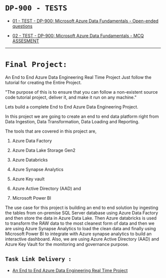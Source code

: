 # ```DP-900 - TESTS```
* [01 - TEST - DP-900: Microsoft Azure Data Fundamentals - Open-ended questions](https://docs.google.com/forms/d/e/1FAIpQLScYirG1_qBODlJdqhiVI0mc9u7NmvnJ2h4pLBN8ZA0FFwrIjA/viewform?usp=sf_link)

* [02 - TEST - DP-900: Microsoft Azure Data Fundamentals - MCQ ASSESMENT ](https://docs.google.com/forms/d/e/1FAIpQLSfbV6jJtP-W89DUAShPEI2vcdvX6Q6lTobmHKRbItFYZr2CSQ/viewform?usp=sf_link)

---


# ```Final Project:```
An End to End Azure Data Engineering Real Time Project
Just follow the tutorial for creating the Entire Project. 

"The purpose of this is to ensure that you can follow a non-existent source code tutorial project, deliver it, and make it run on any machine."

Lets build a complete End to End Azure Data Engineering Project.

 In this project we are going to create an end to end data platform right from Data Ingestion, Data Transformation, Data Loading and Reporting. 

 The tools that are covered in this project are,

 1. Azure Data Factory 

2. Azure Data Lake Storage Gen2 

3. Azure Databricks 

4. Azure Synapse Analytics 

5. Azure Key vault 

6. Azure Active Directory (AAD) and 

7. Microsoft Power BI 

 The use case for this project is building an end to end solution by ingesting the tables from on-premise SQL Server database using Azure Data Factory and then store the data in Azure Data Lake. 
Then Azure databricks is used to transform the RAW data to the most cleanest form of data and then we are using Azure Synapse Analytics to load the clean data and finally using Microsoft Power BI to integrate with Azure synapse analytics to build an interactive dashboard. 
Also, we are using Azure Active Directory (AAD) and Azure Key Vault for the monitoring and governance purpose. 

## ```Task Link Delivery :```
* [An End to End Azure Data Engineering Real Time Project](https://docs.google.com/forms/d/e/1FAIpQLSfxT-Hl4Q2l0halIX_KlzSMILHxnip2HJvfr_fPf2zAQmU7aQ/viewform)